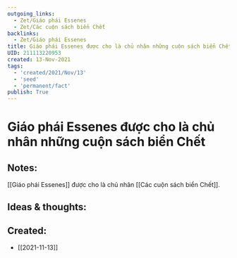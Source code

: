 ```yaml
---
outgoing_links:
  - Zet/Giáo phái Essenes
  - Zet/Các cuộn sách biển Chết
backlinks:
  - Zet/Giáo phái Essenes
title: Giáo phái Essenes được cho là chủ nhân những cuộn sách biển Chết
UID: 211113220953
created: 13-Nov-2021
tags:
  - 'created/2021/Nov/13'
  - 'seed'
  - 'permanent/fact'
publish: True
---
```

# Giáo phái Essenes được cho là chủ nhân những cuộn sách biển Chết

## Notes:
[[Giáo phái Essenes]] được cho là chủ nhân [[Các cuộn sách biển Chết]].

## Ideas & thoughts:



## Created:
- [[2021-11-13]]
